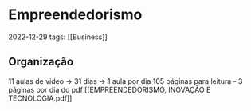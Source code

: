 # Empreendedorismo
2022-12-29
tags: [[Business]]

## Organização

11 aulas de vídeo ->  31 dias -> 1 aula por dia
105 páginas para leitura - 3 páginas por dia do pdf [[EMPREENDEDORISMO, INOVAÇÃO E TECNOLOGIA.pdf]]


